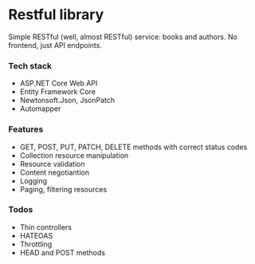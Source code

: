 # Restful library
Simple RESTful (well, almost RESTful) service: books and authors. No frontend, just API endpoints. 

### Tech stack
- ASP.NET Core Web API
- Entity Framework Core
- Newtonsoft.Json, JsonPatch
- Automapper

### Features
- GET, POST, PUT, PATCH, DELETE methods with correct status codes
- Collection resource manipulation
- Resource validation
- Content negotiantion
- Logging
- Paging, filtering resources

### Todos
- Thin controllers
- HATEOAS
- Throttling
- HEAD and POST methods
